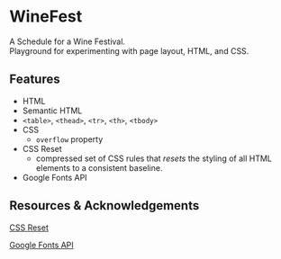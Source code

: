 # WineFest
A Schedule for a Wine Festival. <br />
Playground for experimenting with page layout, HTML, and CSS.


## Features
* HTML
* Semantic HTML
* `<table>`, `<thead>`, `<tr>`, `<th>`, `<tbody>`
* CSS
  * `overflow` property
* CSS Reset
  * compressed set of CSS rules that *resets* the styling of all HTML elements to a consistent baseline.
* Google Fonts API

## Resources & Acknowledgements
[CSS Reset](https://cssdeck.com/blog/what-is-a-css-reset/)

[Google Fonts API](https://fonts.google.com/)